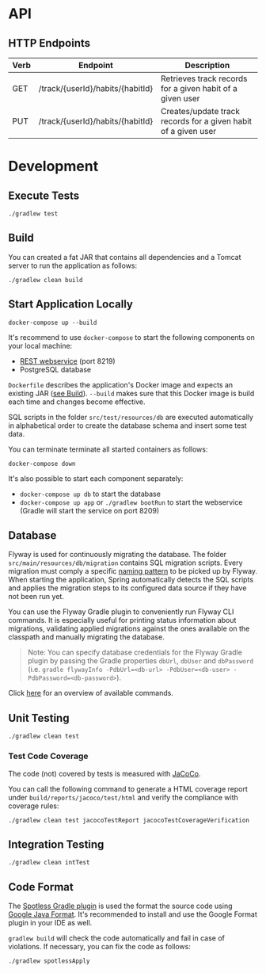 # API

## HTTP Endpoints

| Verb   | Endpoint                         | Description                                                    |
| ------ | -------------------------------- |--------------------------------------------------------------- |
| GET    | /track/{userId}/habits/{habitId} | Retrieves track records for a given habit of a given user      |
| PUT    | /track/{userId}/habits/{habitId} | Creates/update track records for a given habit of a given user |

# Development

## Execute Tests

```
./gradlew test
```

## Build

You can created a fat JAR that contains all dependencies and a Tomcat server to run the application as follows: 

```
./gradlew clean build
```

## Start Application Locally

```
docker-compose up --build
```

It's recommend to use `docker-compose` to start the following components on your local machine:
* [REST webservice](http://localhost:8219/actuator/health) (port 8219)
* PostgreSQL database

`Dockerfile` describes the application's Docker image and expects an existing JAR ([see Build](#build)).
`--build` makes sure that this Docker image is build each time and changes become effective.

SQL scripts in the folder `src/test/resources/db` are executed automatically in alphabetical order to create the database schema and insert some test data.

You can terminate terminate all started containers as follows:

```
docker-compose down
```

It's also possible to start each component separately:

* `docker-compose up db` to start the database
* `docker-compose up app` or `./gradlew bootRun` to start the webservice (Gradle will start the service on port 8209)

## Database
Flyway is used for continuously migrating the database.
The folder `src/main/resources/db/migration` contains SQL migration scripts. Every migration must comply a specific 
[naming pattern](https://flywaydb.org/documentation/migrations#naming) to be picked up by Flyway.
When starting the application, Spring automatically detects the SQL scripts and applies the migration steps to its 
configured data source if they have not been run yet.

You can use the Flyway Gradle plugin to conveniently run Flyway CLI commands. It is especially useful for printing 
status information about migrations, validating applied migrations against the ones available on the classpath and 
manually migrating the database.

> Note: You can specify database credentials for the Flyway Gradle plugin by passing the Gradle properties `dbUrl`, 
`dbUser` and `dbPassword` (i.e. `gradle flywayInfo -PdbUrl=<db-url> -PdbUser=<db-user> -PdbPassword=<db-password>`).

Click [here](https://flywaydb.org/documentation/commandline/#commands) for an overview of available commands.

## Unit Testing
```
./gradlew clean test
```

### Test Code Coverage
The code (not) covered by tests is measured with [JaCoCo](https://github.com/jacoco/jacoco).

You can call the following command to generate a HTML coverage report under `build/reports/jacoco/test/html`
and verify the compliance with coverage rules:
```
./gradlew clean test jacocoTestReport jacocoTestCoverageVerification
```

## Integration Testing
```
./gradlew clean intTest
```

## Code Format

The [Spotless Gradle plugin](https://github.com/diffplug/spotless/tree/master/plugin-gradle) is used the format the 
source code using [Google Java Format](https://github.com/google/google-java-format). It's recommended to install and 
use the Google Format plugin in your IDE as well.

`gradlew build` will check the code automatically and fail in case of violations.
If necessary, you can fix the code as follows:

```bash
./gradlew spotlessApply
```
